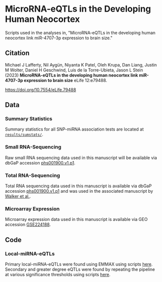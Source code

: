 # MicroRNA-eQTLs in the Developing Human Neocortex

Scripts used in the analyses in, "MicroRNA-eQTLs in the developing human neocortex link miR-4707-3p expression to brain size."  

## Citation

Michael J Lafferty, Nil Aygün, Niyanta K Patel, Oleh Krupa, Dan Liang, Justin M Wolter, Daniel H Geschwind, Luis de la Torre-Ubieta, Jason L Stein (2023) **MicroRNA-eQTLs in the developing human neocortex link miR-4707-3p expression to brain size** eLife 12:e79488.  

https://doi.org/10.7554/eLife.79488  

## Data

### Summary Statistics
Summary statistics for all SNP-miRNA association tests are located at [`results/sumstats/`](https://github.com/mikelaff/mirna-eqtl-manuscript/tree/main/results/sumstats).  

### Small RNA-Sequencing
Raw small RNA sequencing data used in this manuscript will be available via dbGaP accession [phs001900.v1.p1](https://www.ncbi.nlm.nih.gov/projects/gap/cgi-bin/study.cgi?study_id=phs003106.v1.p1).  

### Total RNA-Sequencing
Total RNA sequencing data used in this manuscript is available via dbGaP accession [phs001900.v1.p1](https://www.ncbi.nlm.nih.gov/projects/gap/cgi-bin/study.cgi?study_id=phs001900.v1.p1) and was used in the associated manuscript by [Walker et al.](https://doi.org/10.1016/j.cell.2019.09.021).  

### Microarray Expression
Microarray expression data used in this manuscript is available via GEO accession [GSE224188](https://doi.org/10.1016/j.cell.2019.09.021).

## Code

### Local-miRNA-eQTLs

Primary local-miRNA-eQTLs were found using EMMAX using scripts [here](https://github.com/mikelaff/mirna-eqtl-manuscript/tree/main/src/emmax/final_pipeline). Secondary and greater degree eQTLs were found by repeating the pipeline at various significance thresholds using scripts [here](https://github.com/mikelaff/mirna-eqtl-manuscript/tree/main/src/conditionally_independent_eqtls).





